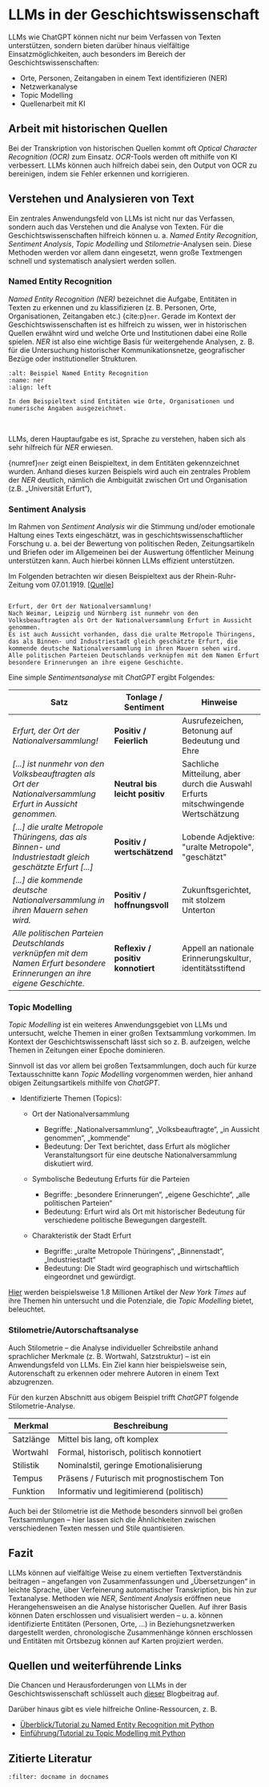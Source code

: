 # LLMs in der Geschichtswissenschaft

LLMs wie ChatGPT können nicht nur beim Verfassen von Texten unterstützen, sondern bieten darüber hinaus vielfältige Einsatzmöglichkeiten, auch besonders im Bereich der Geschichtswissenschaften:
- Orte, Personen, Zeitangaben in einem Text identifizieren (NER)
- Netzwerkanalyse
- Topic Modelling
- Quellenarbeit mit KI

## Arbeit mit historischen Quellen
Bei der Transkription von historischen Quellen kommt oft *Optical Character Recognition (OCR)* zum Einsatz. *OCR*-Tools werden oft mithilfe von KI verbessert. LLMs können auch hilfreich dabei sein, den Output von OCR zu bereinigen, indem sie Fehler erkennen und korrigieren.

## Verstehen und Analysieren von Text
Ein zentrales Anwendungsfeld von LLMs ist nicht nur das Verfassen, sondern auch das Verstehen und die Analyse von Texten. Für die Geschichtswissenschaften hilfreich können u. a. *Named Entity Recognition*, *Sentiment Analysis*, *Topic Modelling* und *Stilometrie*-Analysen sein. Diese Methoden werden vor allem dann eingesetzt, wenn große Textmengen schnell und systematisch analysiert werden sollen.

### Named Entity Recognition

*Named Entity Recognition (NER)* bezeichnet die Aufgabe, Entitäten in Texten zu erkennen und zu klassifizieren (z. B. Personen, Orte, Organisationen, Zeitangaben etc.) {cite:p}`ner`. Gerade im Kontext der Geschichtswissenschaften ist es hilfreich zu wissen, wer in historischen Quellen erwähnt wird und welche Orte und Institutionen dabei eine Rolle spielen. *NER* ist also eine wichtige Basis für weitergehende Analysen, z. B. für die Untersuchung historischer Kommunikationsnetze, geografischer Bezüge oder institutioneller Strukturen.

```{figure} ../img/ner.png
:alt: Beispiel Named Entity Recognition
:name: ner
:align: left

In dem Beispieltext sind Entitäten wie Orte, Organisationen und numerische Angaben ausgezeichnet.
```
<br/>

LLMs, deren Hauptaufgabe es ist, Sprache zu verstehen, haben sich als sehr hilfreich für *NER* erwiesen. 

{numref}`ner` zeigt einen Beispieltext, in dem Entitäten gekennzeichnet wurden. Anhand dieses kurzen Beispiels wird auch ein zentrales Problem der *NER* deutlich, nämlich die Ambiguität zwischen Ort und Organisation (z.B. „Universität Erfurt“), 


### Sentiment Analysis

Im Rahmen von *Sentiment Analysis* wir die Stimmung und/oder emotionale Haltung eines Texts eingeschätzt, was in geschichtswissenschaftlicher Forschung u. a. bei der Bewertung von politischen Reden, Zeitungsartikeln und Briefen oder im Allgemeinen bei der Auswertung öffentlicher Meinung unterstützen kann. Auch hierbei können LLMs effizient unterstützen.   

Im Folgenden betrachten wir diesen Beispieltext aus der Rhein-Ruhr-Zeitung vom 07.01.1919. [[Quelle](https://www.deutsche-digitale-bibliothek.de/newspaper/item/ZBJ3S5LCHJIKSQHDTL4URASFOIV4RYXY?issuepage=8)]

```{dropdown} Zeitungsartikel

Erfurt, der Ort der Nationalversammlung!
Nach Weimar, Leipzig und Nürnberg ist nunmehr von den Volksbeauftragten als Ort der Nationalversammlung Erfurt in Aussicht genommen. 
Es ist auch Aussicht vorhanden, dass die uralte Metropole Thüringens, das als Binnen- und Industriestadt gleich geschätzte Erfurt, die kommende deutsche Nationalversammlung in ihren Mauern sehen wird.
Alle politischen Parteien Deutschlands verknüpfen mit dem Namen Erfurt besondere Erinnerungen an ihre eigene Geschichte.
```

Eine simple *Sentimentsanalyse* mit *ChatGPT* ergibt Folgendes:

| Satz                                                                                                                       | Tonlage / Sentiment               | Hinweise                                                                          |
| -------------------------------------------------------------------------------------------------------------------------- | --------------------------------- | --------------------------------------------------------------------------------- |
| *Erfurt, der Ort der Nationalversammlung!*                                                                                 | **Positiv / Feierlich**           | Ausrufezeichen, Betonung auf Bedeutung und Ehre                                   |
| *\[...] ist nunmehr von den Volksbeauftragten als Ort der Nationalversammlung Erfurt in Aussicht genommen.*                | **Neutral bis leicht positiv**    | Sachliche Mitteilung, aber durch die Auswahl Erfurts mitschwingende Wertschätzung |
| *\[...] die uralte Metropole Thüringens, das als Binnen- und Industriestadt gleich geschätzte Erfurt \[...]*               | **Positiv / wertschätzend**       | Lobende Adjektive: "uralte Metropole", "geschätzt"                                |
| *\[...] die kommende deutsche Nationalversammlung in ihren Mauern sehen wird.*                                             | **Positiv / hoffnungsvoll**       | Zukunftsgerichtet, mit stolzem Unterton                                           |
| *Alle politischen Parteien Deutschlands verknüpfen mit dem Namen Erfurt besondere Erinnerungen an ihre eigene Geschichte.* | **Reflexiv / positiv konnotiert** | Appell an nationale Erinnerungskultur, identitätsstiftend                         |


### Topic Modelling 
*Topic Modelling* ist ein weiteres Anwendungsgebiet von LLMs und untersucht, welche Themen in einer großen Textsammlung vorkommen. Im Kontext der Geschichtswissenschaft lässt sich so z. B. aufzeigen, welche Themen in Zeitungen einer Epoche dominieren. 

Sinnvoll ist das vor allem bei großen Textsammlungen, doch auch für kurze Textausschnitte kann *Topic Modelling* vorgenommen werden, hier anhand obigen Zeitungsartikels mithilfe von *ChatGPT*.

- Identifizierte Themen (Topics):
    - Ort der Nationalversammlung
        - Begriffe: „Nationalversammlung“, „Volksbeauftragte“, „in Aussicht genommen“, „kommende“
        - Bedeutung: Der Text berichtet, dass Erfurt als möglicher Veranstaltungsort für eine deutsche Nationalversammlung diskutiert wird.

    - Symbolische Bedeutung Erfurts für die Parteien
        - Begriffe: „besondere Erinnerungen“, „eigene Geschichte“, „alle politischen Parteien“
        - Bedeutung: Erfurt wird als Ort mit historischer Bedeutung für verschiedene politische Bewegungen dargestellt.

    - Charakteristik der Stadt Erfurt
        - Begriffe: „uralte Metropole Thüringens“, „Binnenstadt“, „Industriestadt“
        - Bedeutung: Die Stadt wird geographisch und wirtschaftlich eingeordnet und gewürdigt.

[Hier](https://journalofdigitalhumanities.org/2-1/topic-modeling-and-digital-humanities-by-david-m-blei/) werden beispielsweise 1.8 Millionen Artikel der *New York Times* auf ihre Themen hin untersucht und die Potenziale, die *Topic Modelling* bietet, beleuchtet.

### Stilometrie/Autorschaftsanalyse
Auch Stilometrie – die Analyse individueller Schreibstile anhand sprachlicher Merkmale (z. B. Wortwahl, Satzstruktur) – ist ein Anwendungsfeld von LLMs. Ein Ziel kann hier beispielsweise sein, Autorenschaft zu erkennen oder mehrere Autoren in einem Text abzugrenzen.

Für den kurzen Abschnitt aus obigem Beispiel trifft *ChatGPT* folgende Stilometrie-Analyse.

| Merkmal   | Beschreibung                               |
| --------- | ------------------------------------------ |
| Satzlänge | Mittel bis lang, oft komplex               |
| Wortwahl  | Formal, historisch, politisch konnotiert   |
| Stilistik | Nominalstil, geringe Emotionalisierung     |
| Tempus    | Präsens / Futurisch mit prognostischem Ton |
| Funktion  | Informativ und legitimierend (politisch)   |

Auch bei der Stilometrie ist die Methode besonders sinnvoll bei großen Textsammlungen – hier lassen sich die Ähnlichkeiten zwischen verschiedenen Texten messen und Stile quantisieren.

## Fazit 
LLMs können auf vielfältige Weise zu einem vertieften Textverständnis beitragen – angefangen von Zusammenfassungen und „Übersetzungen“ in leichte Sprache, über Verfeinerung automatischer Transkription, bis hin zur Textanalyse. Methoden wie  *NER*, *Sentiment Analysis* eröffnen neue Herangehensweisen an die Analyse historischer Quellen. Auf ihrer Basis können Daten erschlossen und visualisiert werden – u. a. können identifizierte Entitäten (Personen, Orte, ...) in Beziehungsnetzwerken dargestellt werden, chronologische Zusammenhänge können erschlossen und Entitäten mit Ortsbezug können auf Karten projiziert werden.


## Quellen und weiterführende Links
Die Chancen und Herausforderungen von LLMs in der Geschichtswissenschaft schlüsselt auch [dieser](https://dhdhi.hypotheses.org/9197) Blogbeitrag auf. 

Darüber hinaus gibt es viele hilfreiche Online-Ressourcen, z. B. 
- [Überblick/Tutorial zu Named Entity Recognition mit Python](https://www.geeksforgeeks.org/named-entity-recognition/)
- [Einführung/Tutorial zu Topic Modelling mit Python](https://python-textbook.pythonhumanities.com/04_topic_modeling/04_01_01_intro.html)

## Zitierte Literatur
```{bibliography}
:filter: docname in docnames
```

